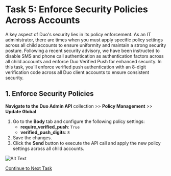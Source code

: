 # Task 5: Enforce Security Policies Across Accounts  

A key aspect of Duo's security lies in its policy enforcement. As an IT administrator, there are times when you must apply specific policy settings across all child accounts to ensure uniformity and maintain a strong security posture.
Following a recent security advisory, we have been instructed to disable SMS and phone call authentication as authentication factors across all child accounts and enforce Duo Verified Push for enhanced security.
In this task, you'll enforce verified push authentication with an 8-digit verification code across all Duo client accounts to ensure consistent security.


## **1. Enforce Security Policies**  
**Navigate to the** **Duo Admin API** collection >> **Policy Management** >> **Update Global**  

1. Go to the **Body** tab and configure the following policy settings:  
   - **require_verified_push**: `True`  
   - **verified_push_digits**: `8`  
2. Save the changes.  
3. Click the **Send** button to execute the API call and apply the new policy settings across all child accounts.  

![Alt Text](images/policy_report.png)

[Continue to Next Task](06_Pull_Cost_Report.md)  
